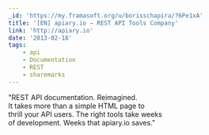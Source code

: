 ```yaml
---
_id: 'https://my.framasoft.org/u/borisschapira/?6Pe1xA'
title: '[EN] apiary.io — REST API Tools Company'
link: 'http://apiary.io'
date: '2013-02-18'
tags:
    - api
    - Documentation
    - REST
    - sharemarks
---
```


<div class="markdown"><p>&quot;REST API documentation. Reimagined.<br />
It takes more than a simple HTML page to<br />
thrill your API users. The right tools take weeks<br />
of development. Weeks that apiary.io saves.&quot;
</p></div>
